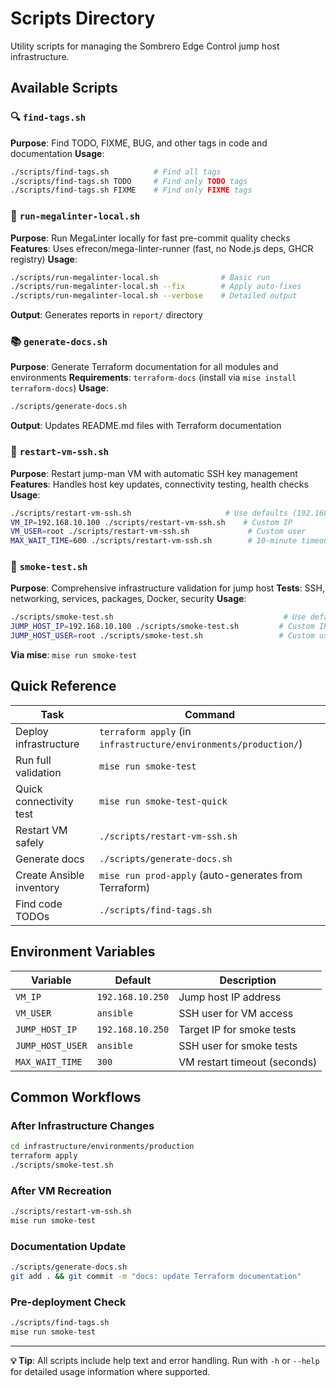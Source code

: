 # Scripts Directory

Utility scripts for managing the Sombrero Edge Control jump host infrastructure.

## Available Scripts

### 🔍 `find-tags.sh`

**Purpose**: Find TODO, FIXME, BUG, and other tags in code and documentation
**Usage**:

```bash
./scripts/find-tags.sh          # Find all tags
./scripts/find-tags.sh TODO     # Find only TODO tags
./scripts/find-tags.sh FIXME    # Find only FIXME tags
```

### 🚀 `run-megalinter-local.sh`

**Purpose**: Run MegaLinter locally for fast pre-commit quality checks
**Features**: Uses efrecon/mega-linter-runner (fast, no Node.js deps, GHCR registry)
**Usage**:

```bash
./scripts/run-megalinter-local.sh              # Basic run
./scripts/run-megalinter-local.sh --fix        # Apply auto-fixes
./scripts/run-megalinter-local.sh --verbose    # Detailed output
```

**Output**: Generates reports in `report/` directory

### 📚 `generate-docs.sh`

**Purpose**: Generate Terraform documentation for all modules and environments
**Requirements**: `terraform-docs` (install via `mise install terraform-docs`)
**Usage**:

```bash
./scripts/generate-docs.sh
```

**Output**: Updates README.md files with Terraform documentation

### 🔄 `restart-vm-ssh.sh`

**Purpose**: Restart jump-man VM with automatic SSH key management
**Features**: Handles host key updates, connectivity testing, health checks
**Usage**:

```bash
./scripts/restart-vm-ssh.sh                     # Use defaults (192.168.10.250, ansible)
VM_IP=192.168.10.100 ./scripts/restart-vm-ssh.sh    # Custom IP
VM_USER=root ./scripts/restart-vm-ssh.sh             # Custom user
MAX_WAIT_TIME=600 ./scripts/restart-vm-ssh.sh        # 10-minute timeout
```

### 🧪 `smoke-test.sh`

**Purpose**: Comprehensive infrastructure validation for jump host
**Tests**: SSH, networking, services, packages, Docker, security
**Usage**:

```bash
./scripts/smoke-test.sh                                      # Use defaults
JUMP_HOST_IP=192.168.10.100 ./scripts/smoke-test.sh         # Custom IP
JUMP_HOST_USER=root ./scripts/smoke-test.sh                 # Custom user
```

**Via mise**: `mise run smoke-test`

## Quick Reference

| Task                     | Command                                                          |
| ------------------------ | ---------------------------------------------------------------- |
| Deploy infrastructure    | `terraform apply` (in `infrastructure/environments/production/`) |
| Run full validation      | `mise run smoke-test`                                            |
| Quick connectivity test  | `mise run smoke-test-quick`                                      |
| Restart VM safely        | `./scripts/restart-vm-ssh.sh`                                    |
| Generate docs            | `./scripts/generate-docs.sh`                                     |
| Create Ansible inventory | `mise run prod-apply` (auto-generates from Terraform)            |
| Find code TODOs          | `./scripts/find-tags.sh`                                         |

## Environment Variables

| Variable         | Default          | Description                  |
| ---------------- | ---------------- | ---------------------------- |
| `VM_IP`          | `192.168.10.250` | Jump host IP address         |
| `VM_USER`        | `ansible`        | SSH user for VM access       |
| `JUMP_HOST_IP`   | `192.168.10.250` | Target IP for smoke tests    |
| `JUMP_HOST_USER` | `ansible`        | SSH user for smoke tests     |
| `MAX_WAIT_TIME`  | `300`            | VM restart timeout (seconds) |

## Common Workflows

### After Infrastructure Changes

```bash
cd infrastructure/environments/production
terraform apply
./scripts/smoke-test.sh
```

### After VM Recreation

```bash
./scripts/restart-vm-ssh.sh
mise run smoke-test
```

### Documentation Update

```bash
./scripts/generate-docs.sh
git add . && git commit -m "docs: update Terraform documentation"
```

### Pre-deployment Check

```bash
./scripts/find-tags.sh
mise run smoke-test
```

---

**💡 Tip**: All scripts include help text and error handling. Run with `-h` or `--help` for detailed usage information where supported.
